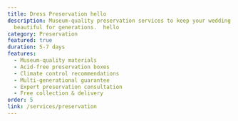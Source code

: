 ```yaml
---
title: Dress Preservation hello
description: Museum-quality preservation services to keep your wedding dress
  beautiful for generations.  hello
category: Preservation
featured: true
duration: 5-7 days
features:
  - Museum-quality materials
  - Acid-free preservation boxes
  - Climate control recommendations
  - Multi-generational guarantee
  - Expert preservation consultation
  - Free collection & delivery
order: 5
link: /services/preservation
---
```

